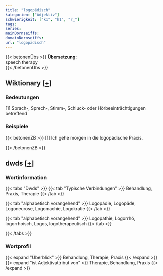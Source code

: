 ```yaml
---
title: "logopädisch"
kategorien: ["Adjektiv"]
schwierigkeit: ["k1", "h1", "r_"]
tags:
series:
mainDornseiffs:
domainDornseiffs:
url: "logopädisch"
---
```


{{< betonenÜbs >}}
**Übersetzung:**  
speech therapy  
{{< /betonenÜbs >}}

## Wiktionary [[+](https://de.wiktionary.org/wiki/logopädisch)]

### Bedeutungen
[1] Sprach-, Sprech-, Stimm-, Schluck- oder Hörbeeinträchtigungen betreffend  

### Beispiele
{{< betonenZB >}}
[1] Ich gehe morgen in die logopädische Praxis.  

{{< /betonenZB >}}


## dwds [[+](https://www.dwds.de/wb/logopädisch)]

### Wortinformation
{{< tabs "Dwds" >}}
{{< tab "Typische Verbindungen" >}}
Behandlung, Praxis, Therapie
{{< /tab >}}

{{< tab "alphabetisch vorangehend" >}}
Logopädie, Logopäde, Logoneurose, Logomachie, Logokratie
{{< /tab >}}

{{< tab "alphabetisch vorangehend" >}}
Logopathie, Logorrhö, logorrhoisch, Logos, logotherapeutisch
{{< /tab >}}

{{< /tabs >}}

### Wortprofil
{{< expand "Überblick" >}} Behandlung, Therapie, Praxis {{< /expand >}}
{{< expand "ist Adjektivattribut von" >}} Therapie, Behandlung, Praxis {{< /expand >}}

